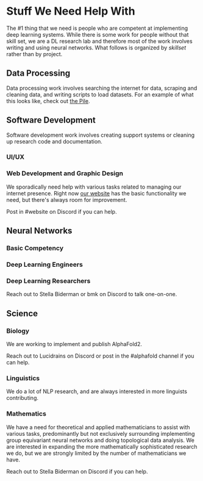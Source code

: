 # Stuff We Need Help With

The #1 thing that we need is people who are competent at implementing deep learning systems. While there is some work for people without that skill set, we are a DL research lab and therefore most of the work involves writing and using neural networks. What follows is organized by *skillset* rather than by project.

## Data Processing

Data processing work involves searching the internet for data, scraping and cleaning data, and writing scripts to load datasets. For an example of what this looks like, check out [the Pile](https://github.com/eleutherai/the-pile).

## Software Development

Software development work involves creating support systems or cleaning up research code and documentation.

### 

### UI/UX

### Web Development and Graphic Design

We sporadically need help with various tasks related to managing our internet presence. Right now [our website](www.eleuther.ai) has the basic functionality we need, but there's always room for improvement.

Post in #website on Discord if you can help.

## Neural Networks

### Basic Competency

### Deep Learning Engineers

### Deep Learning Researchers

Reach out to Stella Biderman or bmk on Discord to talk one-on-one.

## Science

### Biology

We are working to implement and publish AlphaFold2.

Reach out to Lucidrains on Discord or post in the #alphafold channel if you can help.

### Linguistics

We do a lot of NLP research, and are always interested in more linguists contributing.

### Mathematics

We have a need for theoretical and applied mathematicians to assist with various tasks, predominantly but not exclusively surrounding implementing group equivariant neural networks and doing topological data analysis. We are interested in expanding the more mathematically sophisticated research we do, but we are strongly limited by the number of mathematicians we have.

Reach out to Stella Biderman on Discord if you can help.
